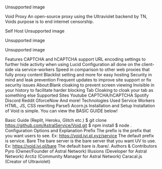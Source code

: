 Unsupported image

Void Proxy
An open-source proxy using the Ultraviolet backend by TN, Voids purpose is to end internet censorship.


Self Host
Unsupported image
 
Unsupported image
 
Unsupported image

Features
CAPTCHA and hCAPTCHA support
URL encoding settings to further hide activity when using Lucid
Configuration all done on the client-side via service-workers
Speed in comparison to other web proxies that fully proxy content
Blacklist setting and more for easy hosting
Security in mind and leak prevention
Frequent updates to improve site support or fix security issues
About:Blank cloaking to prevent screen viewing
Invisible in your history to facilitate harder blocking
Tab Cloaking to cloak your tab as something else
Supported Sites
Youtube
CAPTCHA/hCAPTCHA
Spotify
Discord
Reddit
GforceNow
And more!
Technologies Used
Service Workers
HTML, JS, CSS rewriting
Parse5
Acorn.js
Installation and Setup
Installation of Void is simple. You can view the BASIC GUIDE below!

Basic Guide (Replit, Heroku, Glitch etc.)
$ git clone https://github.com/AstralService/Void.git
$ npm install
$ node .
Configuration	Options and Explanation
Prefix	The prefix is the prefix that you want users to see. Ex: https://void.ivi.pl.xyz/service The default prefix is service.
Bare	The bare server is the bare server that you want UV to use. Ex: https://void.ivi.pl/bare The default bare is /bare/.
Authors & Contributors
Pyro (Owner/Founder of Astral Network)
Illusions (Developer for Astral Network)
Arctiz (Community Manager for Astral Network)
Caracal.js (Creator of Ultraviolet)